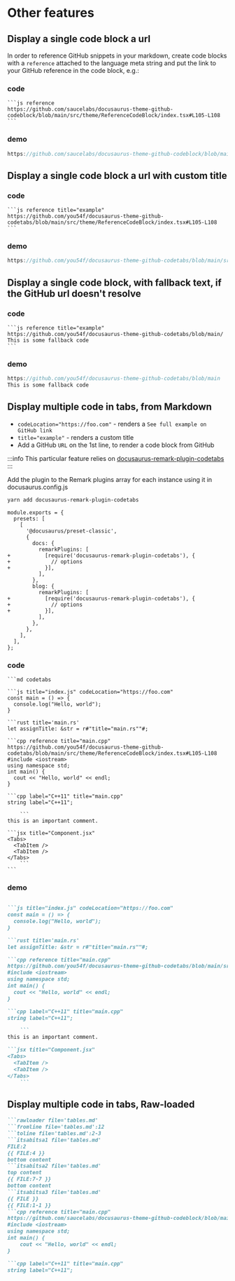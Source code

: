 # Other features

## Display a single code block a url

In order to reference GitHub snippets in your markdown, create code blocks with a `reference` attached to the language meta string and put the link to your GitHub reference in the code block, e.g.:


### code

    ```js reference
    https://github.com/saucelabs/docusaurus-theme-github-codeblock/blob/main/src/theme/ReferenceCodeBlock/index.tsx#L105-L108
    ```

### demo

```js reference
https://github.com/saucelabs/docusaurus-theme-github-codeblock/blob/main/src/theme/ReferenceCodeBlock/index.tsx#L105-L108
```

## Display a single code block a url with custom title

### code

    ```js reference title="example"
    https://github.com/you54f/docusaurus-theme-github-codetabs/blob/main/src/theme/ReferenceCodeBlock/index.tsx#L105-L108
    ```

### demo

```js reference title="example"
https://github.com/you54f/docusaurus-theme-github-codetabs/blob/main/src/theme/ReferenceCodeBlock/index.tsx#L105-L108
```

## Display a single code block, with fallback text, if the GitHub url doesn't resolve

### code

    ```js reference title="example"
    https://github.com/you54f/docusaurus-theme-github-codetabs/blob/main/
    This is some fallback code
    ```

### demo

```js reference title="example"
https://github.com/you54f/docusaurus-theme-github-codetabs/blob/main
This is some fallback code
```


## Display multiple code in tabs, from Markdown

- `codeLocation="https://foo.com"` - renders a `See full example on GitHub link`
- `title="example"` - renders a custom title
- Add a GitHub `URL` on the 1st line, to render a code block from GitHub

:::info
This particular feature relies on [docusaurus-remark-plugin-codetabs](https://github.com/duanwilliam/docusaurus-remark-plugin-codetabs)
:::

Add the plugin to the Remark plugins array for each instance using it in docusaurus.config.js

```sh
yarn add docusaurus-remark-plugin-codetabs
```

```
module.exports = {
  presets: [
    [
      '@docusaurus/preset-classic',
      {
        docs: {
          remarkPlugins: [
+           [require('docusaurus-remark-plugin-codetabs'), {
+             // options             
+           }],
          ],
        },
        blog: {
          remarkPlugins: [
+           [require('docusaurus-remark-plugin-codetabs'), {
+             // options             
+           }],
          ],
        },
      },
    ],
  ],
};
```

### code

    ```md codetabs

    ```js title="index.js" codeLocation="https://foo.com"
    const main = () => {
      console.log("Hello, world");
    }

    ```rust title='main.rs'
    let assignTitle: &str = r#"title="main.rs""#;

    ```cpp reference title="main.cpp"
    https://github.com/you54f/docusaurus-theme-github-codetabs/blob/main/src/theme/ReferenceCodeBlock/index.tsx#L105-L108
    #include <iostream>
    using namespace std;
    int main() {
      cout << "Hello, world" << endl;
    }

    ```cpp label="C++11" title="main.cpp"
    string label="C++11";

        ```
    this is an important comment.

    ```jsx title="Component.jsx"
    <Tabs>
      <TabItem />
      <TabItem />
    </Tabs>
        ```
    ```

### demo

```md codetabs

```js title="index.js" codeLocation="https://foo.com"
const main = () => {
  console.log("Hello, world");
}

```rust title='main.rs'
let assignTitle: &str = r#"title="main.rs""#;

```cpp reference title="main.cpp"
https://github.com/you54f/docusaurus-theme-github-codetabs/blob/main/src/theme/ReferenceCodeBlock/index.tsx#L105-L108
#include <iostream>
using namespace std;
int main() {
  cout << "Hello, world" << endl;
}

```cpp label="C++11" title="main.cpp"
string label="C++11";

    ```
this is an important comment.

```jsx title="Component.jsx"
<Tabs>
  <TabItem />
  <TabItem />
</Tabs>
    ```
```

## Display multiple code in tabs, Raw-loaded


```md codetabs
```rawloader file='tables.md'
```fromline file='tables.md':12
```toline file='tables.md':2-3
```itsabitsa1 file='tables.md'
FILE:2
{{ FILE:4 }}
bottom content
```itsabitsa2 file='tables.md'
top content
{{ FILE:7-7 }}
bottom content
```itsabitsa3 file='tables.md'
{{ FILE }}
{{ FILE:1-1 }}
```cpp reference title="main.cpp"
https://github.com/saucelabs/docusaurus-theme-github-codeblock/blob/main/src/theme/ReferenceCodeBlock/index.tsx#L105-L108
#include <iostream>
using namespace std;
int main() {
    cout << "Hello, world" << endl;
}

```cpp label="C++11" title="main.cpp"
string label="C++11";
```